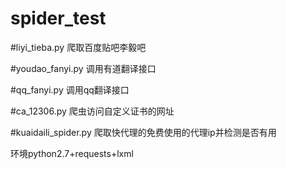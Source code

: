# spider_test

#liyi_tieba.py 爬取百度贴吧李毅吧

#youdao_fanyi.py 调用有道翻译接口

#qq_fanyi.py 调用qq翻译接口

#ca_12306.py 爬虫访问自定义证书的网址

#kuaidaili_spider.py 爬取快代理的免费使用的代理ip并检测是否有用

环境python2.7+requests+lxml
